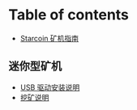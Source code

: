 # Table of contents

* [Starcoin 矿机指南](README.md)

## 迷你型矿机

* [USB 驱动安装说明](mi-ni-xing-kuang-ji/usb-qu-dong-an-zhuang-shuo-ming.md)
* [挖矿说明](mi-ni-xing-kuang-ji/wa-kuang-shuo-ming.md)

